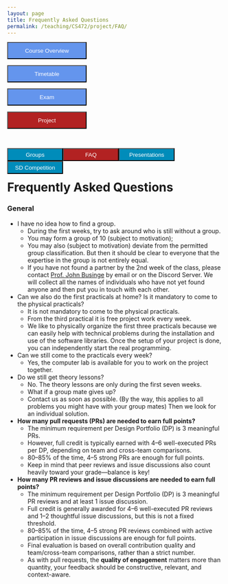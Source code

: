 ```yaml
---
layout: page
title: Frequently Asked Questions
permalink: /teaching/CS472/project/FAQ/
---
```


<div class="main-component">
<form action="/teaching/CS472/">
    <input type="submit" style="background-color:cornflowerblue;color:white;width:185px;
height:40px;" value="Course Overview" />
</form>

<form action="/teaching/CS472/Timetable/">
    <input type="submit" style="background-color:cornflowerblue;color:white;width:185px;
height:40px;" value="Timetable" />
</form>
<form action="/teaching/CS472/Exam/">
    <input type="submit" style="background-color:cornflowerblue;color:white;width:185px;
height:40px;" value="Exam" />
</form>
<form action="/teaching/CS472/project/">
    <input type="submit" style="background-color:firebrick;color:white;width:185px;
height:40px;" value="Project" />
</form>
</div>
<br/>

<div class="main-component">
<form action="/teaching/CS472/project/Group/">
    <input type="submit" style="background-color:#008CBA;float:left;color:white;width:130px;
height:30px;" value="Groups" />
</form>
<form action="/teaching/CS472/project/FAQ/">
    <input type="submit" style="background-color:firebrick;float:left;color:white;width:130px;
height:30px;" value="FAQ" />
</form>
<form action="/teaching/CS472/project/Presentations/">
    <input type="submit" style="background-color:#008CBA;float:left;color:white;width:130px;
height:30px;" value="Presentations" />
</form>
<form action="/teaching/CS472/project/Competition/">
    <input type="submit" style="background-color:#008CBA;float:left;color:white;width:130px;
height:30px;" value="SD Competition" />
</form>
</div>

<br/>
<br/>

Frequently Asked Questions
=========

### General
* I have no idea how to find a group.
  * During the first weeks, try to ask around who is still without a group.
  * You may form a group of 10 (subject to motivation);
  * You may also (subject to motivation) deviate from the permitted group classification. But then it should be clear to everyone that the expertise in the group is not entirely equal.
  * If you have not found a partner by the 2nd week of the class, please contact <em></em><a href="mailto:john.businge@unlv.edu">Prof. John Businge</a> by email or on the Discord Server. We will collect all the names of individuals who have not yet found anyone and then put you in touch with each other.
* Can we also do the first practicals at home? Is it mandatory to come to the physical practicals? 
  * It is not mandatory to come to the physical practicals.
  * From the third practical it is free project work every week.
  * We like to physically organize the first three practicals because we can easily help with technical problems during the installation and use of the software libraries. Once the setup of your project is done, you can independently start the real programming.
* Can we still come to the practicals every week?
  * Yes, the computer lab is available for you to work on the project together.
* Do we still get theory lessons?
  * No. The theory lessons are only during the first seven weeks.
  * What if a group mate gives up?
  * Contact us as soon as possible. (By the way, this applies to all problems you might have with your group mates) Then we look for an individual solution.
* **How many pull requests (PRs) are needed to earn full points?**
  * The minimum requirement per Design Portfolio (DP) is 3 meaningful PRs.
  * However, full credit is typically earned with 4–6 well-executed PRs per DP, depending on team and cross-team comparisons.
  * 80–85% of the time, 4–5 strong PRs are enough for full points.
  * Keep in mind that peer reviews and issue discussions also count heavily toward your grade—balance is key!
* **How many PR reviews and issue discussions are needed to earn full points?**
  * The minimum requirement per Design Portfolio (DP) is 3 meaningful PR reviews and at least 1 issue discussion.
  * Full credit is generally awarded for 4–6 well-executed PR reviews and 1–2 thoughtful issue discussions, but this is not a fixed threshold.
  * 80–85% of the time, 4–5 strong PR reviews combined with active participation in issue discussions are enough for full points.
  * Final evaluation is based on overall contribution quality and team/cross-team comparisons, rather than a strict number.  
  * As with pull requests, the **quality of engagement** matters more than quantity, your feedback should be constructive, relevant, and context-aware.



